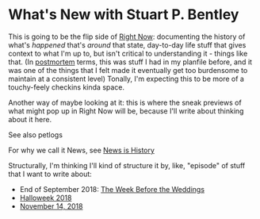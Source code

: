 # What's New with Stuart P. Bentley

This is going to be the flip side of [Right Now][]: documenting the history of what's *happened* that's *around* that state, day-to-day life stuff that gives context to what I'm up to, but isn't critical to understanding it - things like that. (In [postmortem][] terms, this was stuff I had in my planfile before, and it was one of the things that I felt made it eventually get too burdensome to maintain at a consistent level) Tonally, I'm expecting this to be more of a touchy-feely checkins kinda space.

Another way of maybe looking at it: this is where the sneak previews of what might pop up in Right Now will be, because I'll write about thinking about it here.

See also petlogs

For why we call it News, see [News is History][]

[News is History]: 3e6b05c2-7cd7-40a3-b16f-35e81c844718.md

[postmortem]: f359a1e5-3e4f-4d30-8be3-0d0635c77ea4.md

Structurally, I'm thinking I'll kind of structure it by, like, "episode" of stuff that I want to write about:

- End of September 2018: [The Week Before the Weddings][2018W39]
- [Halloweek 2018][]
- [November 14, 2018][]

[Right Now]: 41218b84-cd08-48a5-b91a-865e8b90c46a.md
[2018W39]: b40a356f-6296-41ca-b832-4401264992ce.md
[Halloweek 2018]: c66e2f2b-ad37-4c3b-8abb-706c595c05d6.md
[November 14, 2018]: 837954f7-3214-4304-8ebe-364266ca4bc1.md